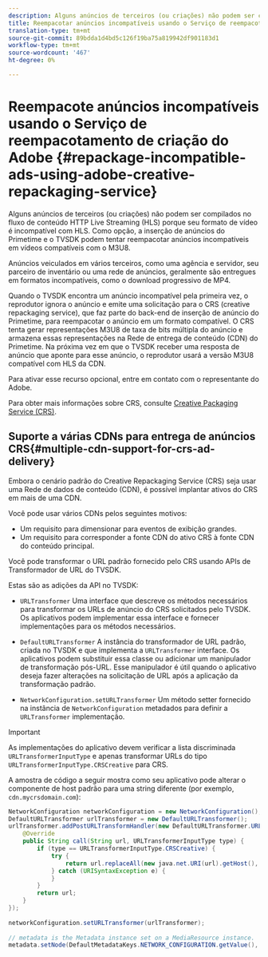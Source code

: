 ```yaml
---
description: Alguns anúncios de terceiros (ou criações) não podem ser compilados no fluxo de conteúdo HTTP Live Streaming (HLS) porque seu formato de vídeo é incompatível com HLS. Como opção, a inserção de anúncios do Primetime e o TVSDK podem tentar reempacotar anúncios incompatíveis em vídeos compatíveis com o M3U8.
title: Reempacotar anúncios incompatíveis usando o Serviço de reempacotamento de criação do Adobe
translation-type: tm+mt
source-git-commit: 89bdda1d4bd5c126f19ba75a819942df901183d1
workflow-type: tm+mt
source-wordcount: '467'
ht-degree: 0%

---
```



# Reempacote anúncios incompatíveis usando o Serviço de reempacotamento de criação do Adobe {#repackage-incompatible-ads-using-adobe-creative-repackaging-service}

Alguns anúncios de terceiros (ou criações) não podem ser compilados no fluxo de conteúdo HTTP Live Streaming (HLS) porque seu formato de vídeo é incompatível com HLS. Como opção, a inserção de anúncios do Primetime e o TVSDK podem tentar reempacotar anúncios incompatíveis em vídeos compatíveis com o M3U8.

Anúncios veiculados em vários terceiros, como uma agência e servidor, seu parceiro de inventário ou uma rede de anúncios, geralmente são entregues em formatos incompatíveis, como o download progressivo de MP4.

Quando o TVSDK encontra um anúncio incompatível pela primeira vez, o reprodutor ignora o anúncio e emite uma solicitação para o CRS (creative repackaging service), que faz parte do back-end de inserção de anúncio do Primetime, para reempacotar o anúncio em um formato compatível. O CRS tenta gerar representações M3U8 de taxa de bits múltipla do anúncio e armazena essas representações na Rede de entrega de conteúdo (CDN) do Primetime. Na próxima vez em que o TVSDK receber uma resposta de anúncio que aponte para esse anúncio, o reprodutor usará a versão M3U8 compatível com HLS da CDN.

Para ativar esse recurso opcional, entre em contato com o representante do Adobe.

Para obter mais informações sobre CRS, consulte [Creative Packaging Service (CRS)](https://helpx.adobe.com/content/dam/help/en/primetime/guides/crs.pdf).

## Suporte a várias CDNs para entrega de anúncios CRS{#multiple-cdn-support-for-crs-ad-delivery}

Embora o cenário padrão do Creative Repackaging Service (CRS) seja usar uma Rede de dados de conteúdo (CDN), é possível implantar ativos do CRS em mais de uma CDN.

Você pode usar vários CDNs pelos seguintes motivos:

* Um requisito para dimensionar para eventos de exibição grandes.
* Um requisito para corresponder a fonte CDN do ativo CRS à fonte CDN do conteúdo principal.

Você pode transformar o URL padrão fornecido pelo CRS usando APIs de Transformador de URL do TVSDK.

Estas são as adições da API no TVSDK:

* `URLTransformer` Uma interface que descreve os métodos necessários para transformar os URLs de anúncio do CRS solicitados pelo TVSDK. Os aplicativos podem implementar essa interface e fornecer implementações para os métodos necessários.

* `DefaultURLTransformer` A instância do transformador de URL padrão, criada no TVSDK e que implementa a  `URLTransformer` interface. Os aplicativos podem substituir essa classe ou adicionar um manipulador de transformação pós-URL. Esse manipulador é útil quando o aplicativo deseja fazer alterações na solicitação de URL após a aplicação da transformação padrão.

* `NetworkConfiguration.setURLTransformer` Um método setter fornecido na instância de  `NetworkConfiguration` metadados para definir a  `URLTransformer` implementação.

>[!IMPORTANT]
>
>As implementações do aplicativo devem verificar a lista discriminada `URLTransformerInputType` e apenas transformar URLs do tipo `URLTransformerInputType.CRSCreative` para CRS.

A amostra de código a seguir mostra como seu aplicativo pode alterar o componente de host padrão para uma string diferente (por exemplo, `cdn.mycrsdomain.com`):

```java
NetworkConfiguration networkConfiguration = new NetworkConfiguration(); 
DefaultURLTransformer urlTransformer = new DefaultURLTransformer(); 
urlTransformer.addPostURLTransformHandler(new DefaultURLTransformer.URLTransformHandler() { 
    @Override 
    public String call(String url, URLTransformerInputType type) { 
        if (type == URLTransformerInputType.CRSCreative) { 
            try { 
                return url.replaceAll(new java.net.URI(url).getHost(), "cdn.mycrsdomain.com"); 
            } catch (URISyntaxException e) { 
            } 
        } 
        return url; 
    } 
}); 
   
networkConfiguration.setURLTransformer(urlTransformer); 
   
// metadata is the Metadata instance set on a MediaResource instance. 
metadata.setNode(DefaultMetadataKeys.NETWORK_CONFIGURATION.getValue(), networkConfiguration);
```
